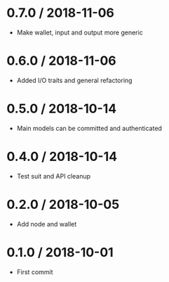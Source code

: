 0.7.0 / 2018-11-06
==================

* Make wallet, input and output more generic

0.6.0 / 2018-11-06
==================

* Added I/O traits and general refactoring

0.5.0 / 2018-10-14
==================

 * Main models can be committed and authenticated

0.4.0 / 2018-10-14
==================

 * Test suit and API cleanup

0.2.0 / 2018-10-05
==================

  * Add node and wallet

0.1.0 / 2018-10-01
==================

  * First commit
